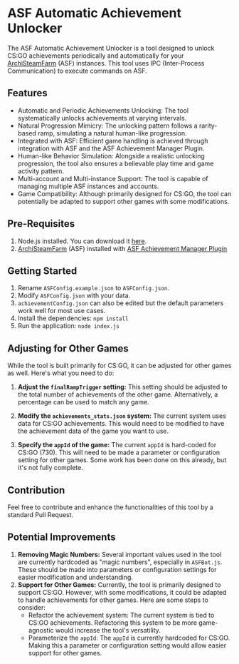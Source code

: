 # ASF Automatic Achievement Unlocker

The ASF Automatic Achievement Unlocker is a tool designed to unlock CS:GO achievements periodically and automatically for your [ArchiSteamFarm](https://github.com/JustArchiNET/ArchiSteamFarm) (ASF) instances. This tool uses IPC (Inter-Process Communication) to execute commands on ASF.

## Features

- Automatic and Periodic Achievements Unlocking: The tool systematically unlocks achievements at varying intervals.
- Natural Progression Mimicry: The unlocking pattern follows a rarity-based ramp, simulating a natural human-like progression.
- Integrated with ASF: Efficient game handling is achieved through integration with ASF and the ASF Achievement Manager Plugin.
- Human-like Behavior Simulation: Alongside a realistic unlocking progression, the tool also ensures a believable play time and game activity pattern.
- Multi-account and Multi-instance Support: The tool is capable of managing multiple ASF instances and accounts.
- Game Compatibility: Although primarily designed for CS:GO, the tool can potentially be adapted to support other games with some modifications.

## Pre-Requisites

1. Node.js installed. You can download it [here](https://nodejs.org/en/download/).
2. [ArchiSteamFarm](https://github.com/JustArchiNET/ArchiSteamFarm) (ASF) installed with [ASF Achievement Manager Plugin](https://github.com/Ryzhehvost/ASF-Achievement-Manager)

## Getting Started

1. Rename `ASFConfig.example.json` to `ASFConfig.json`.
2. Modify `ASFConfig.json` with your data.
3. `achievementConfig.json` can also be edited but the default parameters work well for most use cases.
4. Install the dependencies: `npm install`
5. Run the application: `node index.js`

## Adjusting for Other Games

While the tool is built primarily for CS:GO, it can be adjusted for other games as well. Here's what you need to do:

1. **Adjust the `finalRampTrigger` setting:** This setting should be adjusted to the total number of achievements of the other game. Alternatively, a percentage can be used to match any game.

2. **Modify the `achievements_stats.json` system:** The current system uses data for CS:GO achievements. This would need to be modified to have the achievement data of the game you want to use.

3. **Specify the `appId` of the game:** The current `appId` is hard-coded for CS:GO (730). This will need to be made a parameter or configuration setting for other games. Some work has been done on this already, but it's not fully complete.

## Contribution

Feel free to contribute and enhance the functionalities of this tool by a standard Pull Request.

## Potential Improvements

1. **Removing Magic Numbers:** Several important values used in the tool are currently hardcoded as "magic numbers", especially in `ASFBot.js`. These should be made into parameters or configuration settings for easier modification and understanding.
2. **Support for Other Games:** Currently, the tool is primarily designed to support CS:GO. However, with some modifications, it could be adapted to handle achievements for other games. Here are some steps to consider:
   - Refactor the achievement system: The current system is tied to CS:GO achievements. Refactoring this system to be more game-agnostic would increase the tool's versatility.
   - Parameterize the `appId`: The `appId` is currently hardcoded for CS:GO. Making this a parameter or configuration setting would allow easier support for other games.
